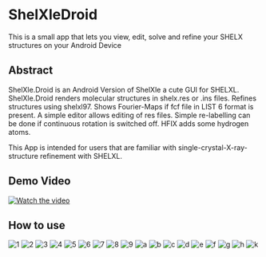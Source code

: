 # ShelXleDroid
This is a small app that lets you view, edit, solve and refine your SHELX structures on your Android Device

## Abstract
ShelXle.Droid is an Android Version of ShelXle a cute GUI for SHELXL.
ShelXle.Droid renders molecular structures in shelx.res or .ins files.
Refines structures using shelxl97.
Shows Fourier-Maps if fcf file in LIST 6 format is present.
A simple editor allows editing of res files.
Simple re-labelling can be done if continuous rotation is switched off.
HFIX adds some hydrogen atoms.

This App is intended for users that are familiar with single-crystal-X-ray-structure refinement with SHELXL.

## Demo Video
[![Watch the video](https://img.youtube.com/vi/aN79v0Tz9wU/hqdefault.jpg)](https://youtu.be/aN79v0Tz9wU)

## How to use
![1](Screenshots/1.png)
![2](Screenshots/2.png)
![3](Screenshots/3.png)
![4](Screenshots/4.png)
![5](Screenshots/5.png)
![6](Screenshots/6.png)
![7](Screenshots/7.png)
![8](Screenshots/8.png)
![9](Screenshots/9.png)
![a](Screenshots/a.png)
![b](Screenshots/b.png)
![c](Screenshots/c.png)
![d](Screenshots/d.png)
![e](Screenshots/e.png)
![f](Screenshots/f.png)
![g](Screenshots/g.png)
![h](Screenshots/h.png)
![k](Screenshots/k.png)
